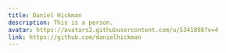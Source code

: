 ```yaml
---
title: Daniel Hickman
description: This is a person.
avatar: https://avatars2.githubusercontent.com/u/5341898?v=4
link: https://github.com/danielhickman
---
```

